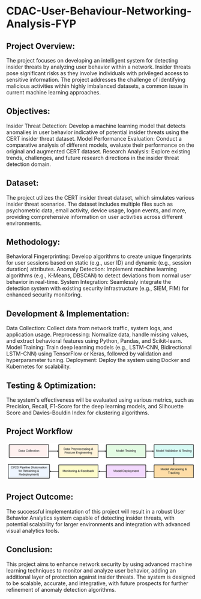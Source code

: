 # CDAC-User-Behaviour-Networking-Analysis-FYP


## Project Overview:
The project focuses on developing an intelligent system for detecting insider threats by analyzing user behavior within a network. Insider threats pose significant risks as they involve individuals with privileged access to sensitive information. The project addresses the challenge of identifying malicious activities within highly imbalanced datasets, a common issue in current machine learning approaches.

## Objectives:
Insider Threat Detection: Develop a machine learning model that detects anomalies in user behavior indicative of potential insider threats using the CERT insider threat dataset.
Model Performance Evaluation: Conduct a comparative analysis of different models, evaluate their performance on the original and augmented CERT dataset.
Research Analysis: Explore existing trends, challenges, and future research directions in the insider threat detection domain.

## Dataset:
The project utilizes the CERT insider threat dataset, which simulates various insider threat scenarios. The dataset includes multiple files such as psychometric data, email activity, device usage, logon events, and more, providing comprehensive information on user activities across different environments.

## Methodology:
Behavioral Fingerprinting: Develop algorithms to create unique fingerprints for user sessions based on static (e.g., user ID) and dynamic (e.g., session duration) attributes.
Anomaly Detection: Implement machine learning algorithms (e.g., K-Means, DBSCAN) to detect deviations from normal user behavior in real-time.
System Integration: Seamlessly integrate the detection system with existing security infrastructure (e.g., SIEM, FIM) for enhanced security monitoring.

## Development & Implementation:
Data Collection: Collect data from network traffic, system logs, and application usage.
Preprocessing: Normalize data, handle missing values, and extract behavioral features using Python, Pandas, and Scikit-learn.
Model Training: Train deep learning models (e.g., LSTM-CNN, Bidirectional LSTM-CNN) using TensorFlow or Keras, followed by validation and hyperparameter tuning.
Deployment: Deploy the system using Docker and Kubernetes for scalability.

## Testing & Optimization:
The system's effectiveness will be evaluated using various metrics, such as Precision, Recall, F1-Score for the deep learning models, and Silhouette Score and Davies-Bouldin Index for clustering algorithms.

## Project Workflow
![Project Workflow](https://github.com/Kanan-Bedi/CDAC-User-Behaviour-Networking-Analysis-FYP/blob/main/MlOps%20Workflow.jpeg?raw=true)

## Project Outcome:
The successful implementation of this project will result in a robust User Behavior Analytics system capable of detecting insider threats, with potential scalability for larger environments and integration with advanced visual analytics tools.

 ## Conclusion:
This project aims to enhance network security by using advanced machine learning techniques to monitor and analyze user behavior, adding an additional layer of protection against insider threats. The system is designed to be scalable, accurate, and integrative, with future prospects for further refinement of anomaly detection algorithms.
